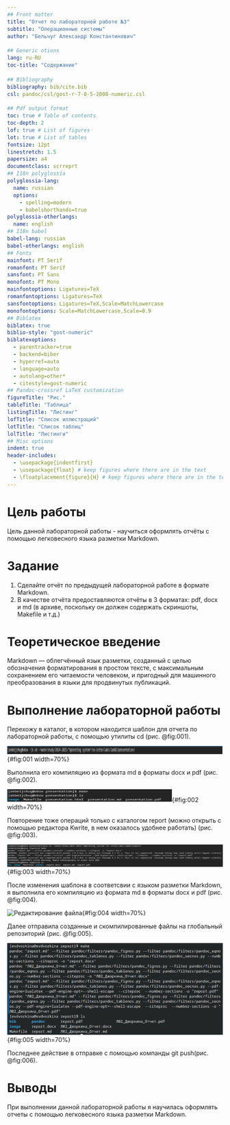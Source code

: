 ```yaml
---
## Front matter
title: "Отчет по лабораторной работе №3"
subtitle: "Операционные системы"
author: "Бельчуг Александр Константинович"

## Generic otions
lang: ru-RU
toc-title: "Содержание"

## Bibliography
bibliography: bib/cite.bib
csl: pandoc/csl/gost-r-7-0-5-2008-numeric.csl

## Pdf output format
toc: true # Table of contents
toc-depth: 2
lof: true # List of figures
lot: true # List of tables
fontsize: 12pt
linestretch: 1.5
papersize: a4
documentclass: scrreprt
## I18n polyglossia
polyglossia-lang:
  name: russian
  options:
	- spelling=modern
	- babelshorthands=true
polyglossia-otherlangs:
  name: english
## I18n babel
babel-lang: russian
babel-otherlangs: english
## Fonts
mainfont: PT Serif
romanfont: PT Serif
sansfont: PT Sans
monofont: PT Mono
mainfontoptions: Ligatures=TeX
romanfontoptions: Ligatures=TeX
sansfontoptions: Ligatures=TeX,Scale=MatchLowercase
monofontoptions: Scale=MatchLowercase,Scale=0.9
## Biblatex
biblatex: true
biblio-style: "gost-numeric"
biblatexoptions:
  - parentracker=true
  - backend=biber
  - hyperref=auto
  - language=auto
  - autolang=other*
  - citestyle=gost-numeric
## Pandoc-crossref LaTeX customization
figureTitle: "Рис."
tableTitle: "Таблица"
listingTitle: "Листинг"
lofTitle: "Список иллюстраций"
lotTitle: "Список таблиц"
lolTitle: "Листинги"
## Misc options
indent: true
header-includes:
  - \usepackage{indentfirst}
  - \usepackage{float} # keep figures where there are in the text
  - \floatplacement{figure}{H} # keep figures where there are in the text
---
```


# Цель работы

Цель данной лабораторной работы - научиться оформлять отчёты с помощью легковесного языка разметки Markdown.

# Задание

1. Сделайте отчёт по предыдущей лабораторной работе в формате Markdown.
2. В качестве отчёта предоставляются отчёты в 3 форматах: pdf, docx и md (в архиве,
поскольку он должен содержать скриншоты, Makefile и т.д.)

# Теоретическое введение

Markdown — облегчённый язык разметки, созданный с целью обозначения форматирования в простом тексте, с максимальным сохранением его читаемости человеком, и пригодный для машинного преобразования в языки для продвинутых публикаций.

# Выполнение лабораторной работы

Перехожу в каталог, в котором находится шаблон для отчета по лабораторной работы, с помощью утилиты cd (рис. @fig:001).

![Перемещение между директориями](image/1.png){#fig:001 width=70%}

Выполнила его компиляцию из формата md в форматы docx и pdf (рис. @fig:002).

![Копирование файла](image/2.png){#fig:002 width=70%}

Повторение тоже операций только с каталогом report (можно открыть с помощью редактора Kwrite, в нем оказалось удобнее работать) (рис. @fig:003).

![Изменение файла](image/3.png){#fig:003 width=70%}

После изменения шаблона в соответсвии с языком разметки Markdown, я выполнила его компиляцию из формата md в форматы docx и pdf (рис. @fig:004).

![Редактирование файла](image/7.png){#fig:004 width=70%}

Далее отправила созданные и скомпилированные файлы на глобальный репозиторий (рис. @fig:005).

![Компиляция отчета](image/4.png){#fig:005 width=70%}

Последнее действие в отправке с помощью компанды git push(рис. @fig:006).


# Выводы

При выполнении данной лабораторной работы я научилась оформлять отчеты с помощью легковесного языка разметки Markdown.
